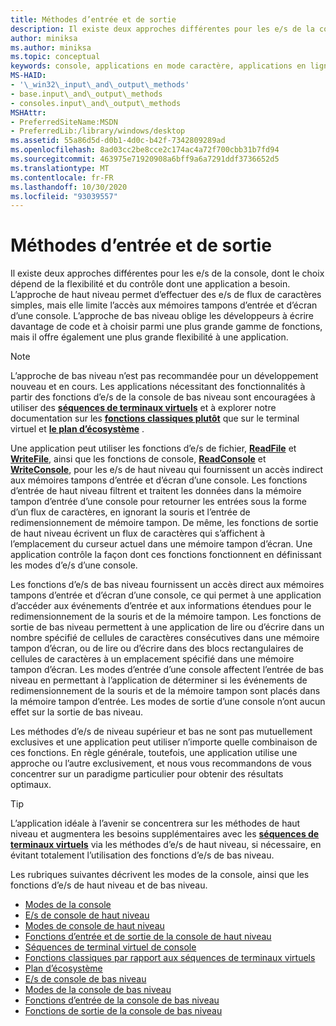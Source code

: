 ```yaml
---
title: Méthodes d’entrée et de sortie
description: Il existe deux approches différentes pour les e/s de la console, dont le choix dépend de la flexibilité et du contrôle dont une application a besoin.
author: miniksa
ms.author: miniksa
ms.topic: conceptual
keywords: console, applications en mode caractère, applications en ligne de commande, applications de terminal, API console
MS-HAID:
- '\_win32\_input\_and\_output\_methods'
- base.input\_and\_output\_methods
- consoles.input\_and\_output\_methods
MSHAttr:
- PreferredSiteName:MSDN
- PreferredLib:/library/windows/desktop
ms.assetid: 55a86d5d-d0b1-4d0c-b42f-7342809289ad
ms.openlocfilehash: 8ad03cc2be8cce2c174ac4a72f700cbb31b7fd94
ms.sourcegitcommit: 463975e71920908a6bff9a6a7291ddf3736652d5
ms.translationtype: MT
ms.contentlocale: fr-FR
ms.lasthandoff: 10/30/2020
ms.locfileid: "93039557"
---
```

# <a name="input-and-output-methods"></a>Méthodes d’entrée et de sortie

Il existe deux approches différentes pour les e/s de la console, dont le choix dépend de la flexibilité et du contrôle dont une application a besoin. L’approche de haut niveau permet d’effectuer des e/s de flux de caractères simples, mais elle limite l’accès aux mémoires tampons d’entrée et d’écran d’une console. L’approche de bas niveau oblige les développeurs à écrire davantage de code et à choisir parmi une plus grande gamme de fonctions, mais il offre également une plus grande flexibilité à une application.

> [!NOTE]
> L’approche de bas niveau n’est pas recommandée pour un développement nouveau et en cours. Les applications nécessitant des fonctionnalités à partir des fonctions d’e/s de la console de bas niveau sont encouragées à utiliser des **[séquences de terminaux virtuels](console-virtual-terminal-sequences.md)** et à explorer notre documentation sur les **[fonctions classiques plutôt](classic-vs-vt.md)** que sur le terminal virtuel et **[le plan d’écosystème](ecosystem-roadmap.md)** .

Une application peut utiliser les fonctions d’e/s de fichier, [**ReadFile**](https://msdn.microsoft.com/library/windows/desktop/aa365467) et [**WriteFile**](https://msdn.microsoft.com/library/windows/desktop/aa365747), ainsi que les fonctions de console, [**ReadConsole**](readconsole.md) et [**WriteConsole**](writeconsole.md), pour les e/s de haut niveau qui fournissent un accès indirect aux mémoires tampons d’entrée et d’écran d’une console. Les fonctions d’entrée de haut niveau filtrent et traitent les données dans la mémoire tampon d’entrée d’une console pour retourner les entrées sous la forme d’un flux de caractères, en ignorant la souris et l’entrée de redimensionnement de mémoire tampon. De même, les fonctions de sortie de haut niveau écrivent un flux de caractères qui s’affichent à l’emplacement du curseur actuel dans une mémoire tampon d’écran. Une application contrôle la façon dont ces fonctions fonctionnent en définissant les modes d’e/s d’une console.

Les fonctions d’e/s de bas niveau fournissent un accès direct aux mémoires tampons d’entrée et d’écran d’une console, ce qui permet à une application d’accéder aux événements d’entrée et aux informations étendues pour le redimensionnement de la souris et de la mémoire tampon. Les fonctions de sortie de bas niveau permettent à une application de lire ou d’écrire dans un nombre spécifié de cellules de caractères consécutives dans une mémoire tampon d’écran, ou de lire ou d’écrire dans des blocs rectangulaires de cellules de caractères à un emplacement spécifié dans une mémoire tampon d’écran. Les modes d’entrée d’une console affectent l’entrée de bas niveau en permettant à l’application de déterminer si les événements de redimensionnement de la souris et de la mémoire tampon sont placés dans la mémoire tampon d’entrée. Les modes de sortie d’une console n’ont aucun effet sur la sortie de bas niveau.

Les méthodes d’e/s de niveau supérieur et bas ne sont pas mutuellement exclusives et une application peut utiliser n’importe quelle combinaison de ces fonctions. En règle générale, toutefois, une application utilise une approche ou l’autre exclusivement, et nous vous recommandons de vous concentrer sur un paradigme particulier pour obtenir des résultats optimaux.

> [!TIP]
> L’application idéale à l’avenir se concentrera sur les méthodes de haut niveau et augmentera les besoins supplémentaires avec les **[séquences de terminaux virtuels](console-virtual-terminal-sequences.md)** via les méthodes d’e/s de haut niveau, si nécessaire, en évitant totalement l’utilisation des fonctions d’e/s de bas niveau.

Les rubriques suivantes décrivent les modes de la console, ainsi que les fonctions d’e/s de haut niveau et de bas niveau.

- [Modes de la console](console-modes.md)
- [E/s de console de haut niveau](high-level-console-i-o.md)
- [Modes de console de haut niveau](high-level-console-modes.md)
- [Fonctions d’entrée et de sortie de la console de haut niveau](high-level-console-input-and-output-functions.md)
- [Séquences de terminal virtuel de console](console-virtual-terminal-sequences.md)
- [Fonctions classiques par rapport aux séquences de terminaux virtuels](classic-vs-vt.md)
- [Plan d’écosystème](ecosystem-roadmap.md)
- [E/s de console de bas niveau](low-level-console-i-o.md)
- [Modes de la console de bas niveau](low-level-console-modes.md)
- [Fonctions d’entrée de la console de bas niveau](low-level-console-input-functions.md)
- [Fonctions de sortie de la console de bas niveau](low-level-console-output-functions.md)

